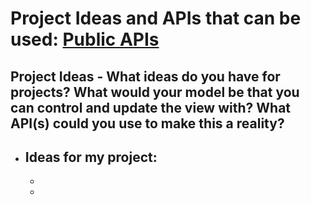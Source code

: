# Project Ideas and APIs that can be used: [Public APIs](https://github.com/public-apis/public-apis)

## Project Ideas - What ideas do you have for projects? What would your model be that you can control and update the view with? What API(s) could you use to make this a reality?

* Ideas for my project:
  - 

  - 
  
  -